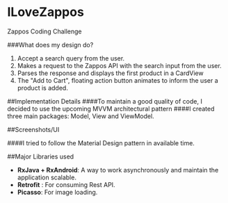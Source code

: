 # ILoveZappos
Zappos Coding Challenge

###What does my design do?
1. Accept a search query from the user.
2. Makes a request to the Zappos API with the search input from the user.
3. Parses the response and displays the first product in a CardView
4. The "Add to Cart", floating action button animates to inform the user a product is added.

##Implementation Details
####To maintain a good quality of code, I decided to use the upcoming MVVM architectural pattern 
####I created three main packages: Model, View and ViewModel.

##Screenshots/UI


####I tried to follow the Material Design pattern in available time.

##Major Libraries used
* **RxJava + RxAndroid**: A way to work asynchronously and maintain the application scalable.
* **Retrofit** : For consuming Rest API.
* **Picasso**: For image loading.

